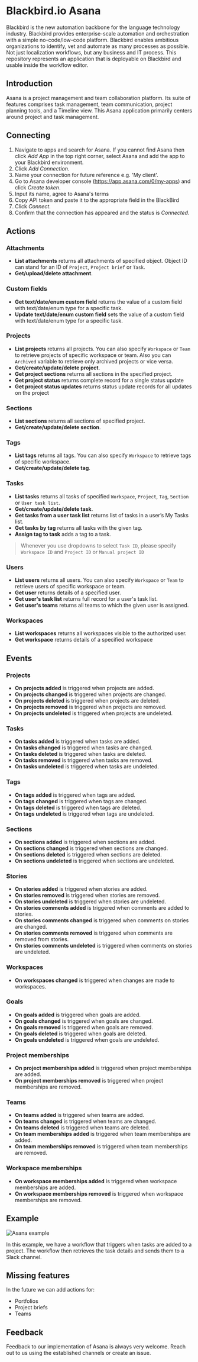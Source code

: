 ﻿# Blackbird.io Asana

Blackbird is the new automation backbone for the language technology industry. Blackbird provides enterprise-scale automation and orchestration with a simple no-code/low-code platform. Blackbird enables ambitious organizations to identify, vet and automate as many processes as possible. Not just localization workflows, but any business and IT process. This repository represents an application that is deployable on Blackbird and usable inside the workflow editor.

## Introduction

<!-- begin docs -->

Asana is a project management and team collaboration platform. Its suite of features comprises task management, team communication, project planning tools, and a Timeline view. This Asana application primarily centers around project and task management.

## Connecting

1.  Navigate to apps and search for Asana. If you cannot find Asana then click _Add App_ in the top right corner, select Asana and add the app to your Blackbird environment.
2.  Click _Add Connection_.
3.  Name your connection for future reference e.g. 'My client'.
4.  Go to Asana developer console (https://app.asana.com/0/my-apps) and click _Create token_.
5.  Input its name, agree to Asana's terms
6.  Copy API token and paste it to the appropriate field in the BlackBird
7.  Click _Connect_.
8.  Confirm that the connection has appeared and the status is _Connected_.

## Actions

### Attachments

- **List attachments** returns all attachments of specified object. Object ID can stand for an ID of `Project`, `Project brief` or `Task`.
- **Get/upload/delete attachment**.

### Custom fields

- **Get text/date/enum custom field** returns the value of a custom field with text/date/enum type for a specific task.
- **Update text/date/enum custom field** sets the value of a custom field with text/date/enum type for a specific task.

### Projects

- **List projects** returns all projects. You can also specify `Workspace` or `Team` to retrieve projects of specific workspace or team. Also you can `Archived` variable to retrieve only archived projects or vice versa.
- **Get/create/update/delete project**.
- **Get project sections** returns all sections in the specified project.
- **Get project status** returns complete record for a single status update
- **Get project status updates** returns status update records for all updates on the project

### Sections

- **List sections** returns all sections of specified project.
- **Get/create/update/delete section**.

### Tags

- **List tags** returns all tags. You can also specify `Workspace` to retrieve tags of specific workspace.
- **Get/create/update/delete tag**.

### Tasks

- **List tasks** returns all tasks of specified `Workspace`, `Project`, `Tag`, `Section` or `User task list`.
- **Get/create/update/delete task**.
- **Get tasks from a user task list** returns list of tasks in a user’s My Tasks list.
- **Get tasks by tag** returns all tasks with the given tag.
- **Assign tag to task** adds a tag to a task.

> Whenever you use dropdowns to select `Task ID`, please specify `Workspace ID` and `Project ID` or `Manual project ID`

### Users

- **List users** returns all users. You can also specify `Workspace` or `Team` to retrieve users of specific workspace or team.
- **Get user** returns details of a specified user.
- **Get user's task list** returns full record for a user's task list.
- **Get user's teams** returns all teams to which the given user is assigned.

### Workspaces

- **List workspaces** returns all workspaces visible to the authorized user.
- **Get workspace** returns details of a specified workspace

## Events

### Projects 
- **On projects added** is triggered when projects are added.
- **On projects changed** is triggered when projects are changed.
- **On projects deleted** is triggered when projects are deleted.
- **On projects removed** is triggered when projects are removed.
- **On projects undeleted** is triggered when projects are undeleted.

### Tasks

- **On tasks added** is triggered when tasks are added.
- **On tasks changed** is triggered when tasks are changed.
- **On tasks deleted** is triggered when tasks are deleted.
- **On tasks removed** is triggered when tasks are removed.
- **On tasks undeleted** is triggered when tasks are undeleted.

### Tags

- **On tags added** is triggered when tags are added.
- **On tags changed** is triggered when tags are changed.
- **On tags deleted** is triggered when tags are deleted.
- **On tags undeleted** is triggered when tags are undeleted.

### Sections

- **On sections added** is triggered when sections are added.
- **On sections changed** is triggered when sections are changed.
- **On sections deleted** is triggered when sections are deleted.
- **On sections undeleted** is triggered when sections are undeleted.

### Stories

- **On stories added** is triggered when stories are added.
- **On stories removed** is triggered when stories are removed.
- **On stories undeleted** is triggered when stories are undeleted.
- **On stories comments added** is triggered when comments are added to stories.
- **On stories comments changed** is triggered when comments on stories are changed.
- **On stories comments removed** is triggered when comments are removed from stories.
- **On stories comments undeleted** is triggered when comments on stories are undeleted.

### Workspaces

- **On workspaces changed** is triggered when changes are made to workspaces.

### Goals

- **On goals added** is triggered when goals are added.
- **On goals changed** is triggered when goals are changed.
- **On goals removed** is triggered when goals are removed.
- **On goals deleted** is triggered when goals are deleted.
- **On goals undeleted** is triggered when goals are undeleted.

### Project memberships

- **On project memberships added** is triggered when project memberships are added.
- **On project memberships removed** is triggered when project memberships are removed.

### Teams

- **On teams added** is triggered when teams are added.
- **On teams changed** is triggered when teams are changed.
- **On teams deleted** is triggered when teams are deleted.
- **On team memberships added** is triggered when team memberships are added.
- **On team memberships removed** is triggered when team memberships are removed.

### Workspace memberships

- **On workspace memberships added** is triggered when workspace memberships are added.
- **On workspace memberships removed** is triggered when workspace memberships are removed.

## Example

![Asana example](/README/images/example.png)

In this example, we have a workflow that triggers when tasks are added to a project. The workflow then retrieves the task details and sends them to a Slack channel.

## Missing features

In the future we can add actions for:

- Portfolios
- Project briefs
- Teams

## Feedback

Feedback to our implementation of Asana is always very welcome. Reach out to us using the established channels or create an issue.

<!-- end docs -->
